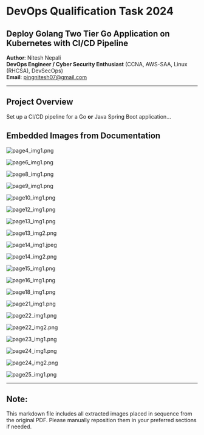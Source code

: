 # DevOps Qualification Task 2024

## Deploy Golang Two Tier Go Application on Kubernetes with CI/CD Pipeline

**Author**: Nitesh Nepali  
**DevOps Engineer / Cyber Security Enthusiast** (CCNA, AWS-SAA, Linux (RHCSA), DevSecOps)  
**Email**: pingnitesh07@gmail.com

---

## Project Overview
Set up a CI/CD pipeline for a Go **or** Java Spring Boot application...

## Embedded Images from Documentation
![page4_img1.png](pdf_images/page4_img1.png)

![page6_img1.png](pdf_images/page6_img1.png)

![page8_img1.png](pdf_images/page8_img1.png)

![page9_img1.png](pdf_images/page9_img1.png)

![page10_img1.png](pdf_images/page10_img1.png)

![page12_img1.png](pdf_images/page12_img1.png)

![page13_img1.png](pdf_images/page13_img1.png)

![page13_img2.png](pdf_images/page13_img2.png)

![page14_img1.jpeg](pdf_images/page14_img1.jpeg)

![page14_img2.png](pdf_images/page14_img2.png)

![page15_img1.png](pdf_images/page15_img1.png)

![page16_img1.png](pdf_images/page16_img1.png)

![page18_img1.png](pdf_images/page18_img1.png)

![page21_img1.png](pdf_images/page21_img1.png)

![page22_img1.png](pdf_images/page22_img1.png)

![page22_img2.png](pdf_images/page22_img2.png)

![page23_img1.png](pdf_images/page23_img1.png)

![page24_img1.png](pdf_images/page24_img1.png)

![page24_img2.png](pdf_images/page24_img2.png)

![page25_img1.png](pdf_images/page25_img1.png)

---

## Note:
This markdown file includes all extracted images placed in sequence from the original PDF. Please manually reposition them in your preferred sections if needed.
